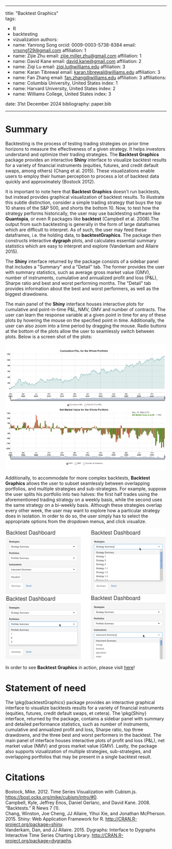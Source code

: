 
---
title: "Backtest Graphics"   
tags: 
  - R
  - backtesting
  - vizualization
authors: 
  - name: Yanrong Song
    orcid: 0009-0003-5738-8384
    email: yrsong129@gmail.com
    affiliation: 1
  - name: Zijie Zhu
    email: zijie.miller.zhu@gmail.com
    affiliation: 1
  - name: David Kane
    email: david.kane@gmail.com
    affiliation: 2
  - name: Ziqi Lu
    email: ziqi.lu@williams.edu
    affiliation: 3
  - name: Karan Tibrewal
    email: karan.tibrewal@williams.edu
    affiliation: 3
  - name: Fan Zhang
    email: fan.zhang@williams.edu
    affiliation: 3
affiliations:
 - name: Columbia University, United States
   index: 1
 - name: Harvard University, United States
   index: 2
 - name: Williams College, United States
   index: 3
    
date: 31st December 2024
bibliography: paper.bib    

---



# Summary

Backtesting is the process of testing trading strategies on prior time horizons to measure the effectiveness of a given strategy. It helps investors understand and optimize their trading strategies. The **Backtest Graphics** package provides an interactive **Shiny** interface to visualize backtest results for a variety of financial instruments (equities, futures, and credit default swaps, among others)  (Chang et al. 2015). These visualizations enable users to employ their human perception to process a lot of backtest data quickly and approximately (Bostock 2012). 

It is important to note here that **Backtest Graphics** doesn't run backtests, but instead provides graphical visualization of backtest results. To illustrate this subtle distinction, consider a simple trading strategy that buys the top 10 shares of the S&P 500, and shorts the bottom 10. Now, to test how the strategy performs historically, the user may use backtesting software like **Quantopia**, or even  R packages like **backtest** (Campbell et al. 2008).The output from such backtesting is generally in the form of large dataframes which are difficult to interpret. As of such, the user may feed these dataframes, i.e. the holding data, to **backtestGraphics**. The package then constructs interactive **dygraph** plots, and calculates essential summary statistics which are easy to interpret and explore (Vanderkam and Allaire 2015). 

The **Shiny** interface returned by the package consists of a sidebar panel that includes a "Summary" and a "Detail" tab. The former provides the user with summary statistics, such as average gross market value (GMV), number of instruments, cumulative and annualized profit and loss (P&L), Sharpe ratio and best and worst performing months. The "Detail" tab provides information about the best and worst performers, as well as the biggest drawdowns. 

The main panel of the **Shiny** interface houses interactive plots for cumulative and point-in-time P&L, NMV, GMV and number of contracts. The user can learn the response variable at a given point in time for any of these plots by hovering the mouse on the specified point in time. Additionally, the user can also zoom into a time period by dragging the mouse. Radio buttons at the bottom of the plots allow the user to seamlessly switch between plots. Below is a screen shot of the plots: 

![](vignettes/img/plots.png)

Additionally, to accommodate for more complex backtests, **Backtest Graphics** allows the user to subset seamlessly between overlapping portfolios, and multiple strategies and sub-strategies. For example, suppose the user splits his portfolio into two halves: the first half trades using the aforementioned trading strategy on a weekly basis, while the second uses the same strategy on a bi-weekly basis. Although these strategies overlap every other week, the user may want to explore how a particular strategy does in isolation. In order to do so, the user simply has to select the appropriate options from the dropdown menus, and click visualize. 

![](vignettes/img/dropdown.png)

In order to see **Backtest Graphics** in action, please visit [here](https://backtestgraphics.shinyapps.io/backtestGraphics)!

# Statement of need

The \pkg{backtestGraphics} package provides an interactive graphical interface to visualize backtests results for a variety of financial instruments (equities, futures, credit default swaps, et cetera).
The \pkg{Shiny} interface, returned by the package, contains a sidebar panel with summary and detailed performance statistics, such as number of instruments, cumulative and annualized profit and loss, Sharpe ratio, top three drawdowns, and the three best and worst performers in the backtest. 
The main panel of interface houses interactive plots of profit and loss (P\&L), net market value (NMV) and gross market value (GMV). Lastly, the package also supports vizualization of multiple strategies, sub-strategies, and overlapping portfolios that may be present in a single backtest result. 

# Citations

Bostock, Mike. 2012. Time Series Visualization with Cubism.js. https://bost.ocks.org/mike/cubism/intro/#0.     
Campbell, Kyle, Jeffrey Enos, Daniel Gerlanc, and David Kane. 2008. “Backtests.” R News 7 (1).    
Chang, Winston, Joe Cheng, JJ Allaire, Yihui Xie, and Jonathan McPherson. 2015. Shiny: Web Application
Framework for R. http://CRAN.R-project.org/package=shiny.    
Vanderkam, Dan, and JJ Allaire. 2015. Dygraphs: Interface to Dygraphs Interactive Time Series Charting
Library. http://CRAN.R-project.org/package=dygraphs.    
